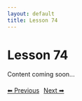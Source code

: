 ```yaml
---
layout: default
title: Lesson 74
---
```


# Lesson 74

Content coming soon...

<div style="margin-top: 20px;">
<a href="/docs/intermediate/Lessons/lesson_73.html" style="margin-right: 10px;">⬅ Previous</a><a href="/docs/intermediate/Lessons/lesson_75.html">Next ➡</a>
</div>
